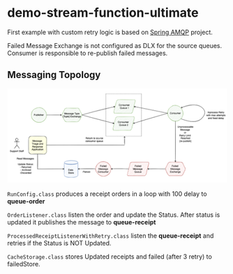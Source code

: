# demo-stream-function-ultimate

First example with custom retry logic is based on [Spring AMQP](https://docs.spring.io/spring-amqp/reference/html/) project.

Failed Message Exchange is not configured as DLX for the source queues.
Consumer is responsible to re-publish failed messages.

## Messaging Topology
![image info](../images/custom_retry.png)

`RunConfig.class` produces a receipt orders in a loop with 100 delay to **queue-order**

`OrderListener.class` listen the order and update the Status. After status is updated it publishes the message to **queue-receipt**

`ProcessedReceiptListenerWithRetry.class` listen the **queue-receipt** and retries if the Status is NOT Updated.

`CacheStorage.class` stores Updated receipts and failed (after 3 retry) to failedStore.
